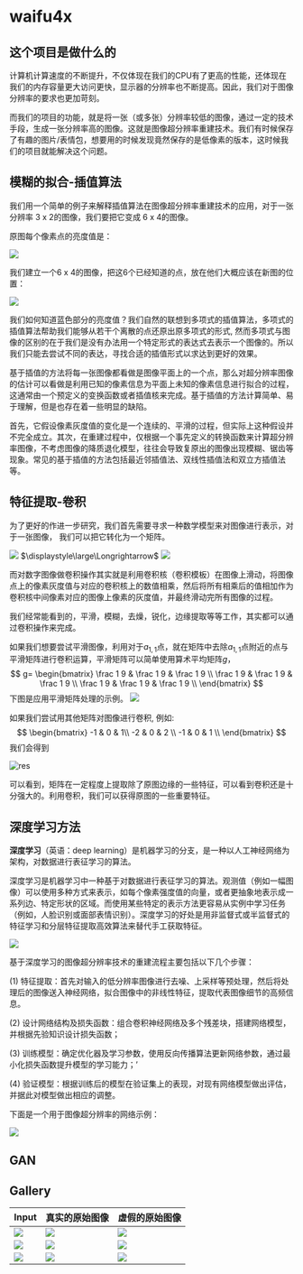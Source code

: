 # waifu4x

## 这个项目是做什么的

​		计算机计算速度的不断提升，不仅体现在我们的CPU有了更高的性能，还体现在我们的内存容量更大访问更快，显示器的分辨率也不断提高。因此，我们对于图像分辨率的要求也更加苛刻。

​		而我们的项目的功能，就是将一张（或多张）分辨率较低的图像，通过一定的技术手段，生成一张分辨率高的图像。这就是图像超分辨率重建技术。我们有时候保存了有趣的图片/表情包，想要用的时候发现竟然保存的是低像素的版本，这时候我们的项目就能解决这个问题。



## 模糊的拟合-插值算法

我们用一个简单的例子来解释插值算法在图像超分辨率重建技术的应用，对于一张分辨率 3 x 2的图像，我们要把它变成 6 x 4的图像。

原图每个像素点的亮度值是：

![](./origin.jpg)

我们建立一个6 x 4的图像，把这6个已经知道的点，放在他们大概应该在新图的位置：

![](./middle.jpg)

我们如何知道蓝色部分的亮度值？我们自然的联想到多项式的插值算法，多项式的插值算法帮助我们能够从若干个离散的点还原出原多项式的形式, 然而多项式与图像的区别的在于我们是没有办法用一个特定形式的表达式去表示一个图像的。所以我们只能去尝试不同的表达，寻找合适的插值形式以求达到更好的效果。

​		基于插值的方法将每一张图像都看做是图像平面上的一个点，那么对超分辨率图像的估计可以看做是利用已知的像素信息为平面上未知的像素信息进行拟合的过程，这通常由一个预定义的变换函数或者插值核来完成。基于插值的方法计算简单、易于理解，但是也存在着一些明显的缺陷。

​		首先，它假设像素灰度值的变化是一个连续的、平滑的过程，但实际上这种假设并不完全成立。其次，在重建过程中，仅根据一个事先定义的转换函数来计算超分辨率图像，不考虑图像的降质退化模型，往往会导致复原出的图像出现模糊、锯齿等现象。常见的基于插值的方法包括最近邻插值法、双线性插值法和双立方插值法等。

## 特征提取-卷积

为了更好的作进一步研究，我们首先需要寻求一种数学模型来对图像进行表示，对于一张图像， 我们可以把它转化为一个矩阵。

![](image.jpg)   $\displaystyle\large\Longrightarrow$    ![](matrix.png)

而对数字图像做卷积操作其实就是利用卷积核（卷积模板）在图像上滑动，将图像点上的像素灰度值与对应的卷积核上的数值相乘，然后将所有相乘后的值相加作为卷积核中间像素对应的图像上像素的灰度值，并最终滑动完所有图像的过程。 

我们经常能看到的，平滑，模糊，去燥，锐化，边缘提取等等工作，其实都可以通过卷积操作来完成。

如果我们想要尝试平滑图像，利用对于$a_{1,1}$点，就在矩阵中去除$a_{1,1}$点附近的点与平滑矩阵进行卷积运算，平滑矩阵可以简单使用算术平均矩阵$g$，
$$
g=
\begin{bmatrix}     
\frac 1 9 & \frac 1 9 & \frac 1 9 \\    
\frac 1 9 & \frac 1 9 & \frac 1 9 \\    
\frac 1 9 & \frac 1 9 & \frac 1 9 \\    
\end{bmatrix}
$$
下图是应用平滑矩阵处理的示例。
![](2d-convolution.png)

如果我们尝试用其他矩阵对图像进行卷积, 例如:
$$
\begin{bmatrix}
-1 & 0 & 1\\
-2 & 0 & 2 \\
-1 & 0 & 1 \\
\end{bmatrix}
$$
我们会得到

![res](./result.png)

可以看到，矩阵在一定程度上提取除了原图边缘的一些特征，可以看到卷积还是十分强大的。利用卷积，我们可以获得原图的一些重要特征。

## 深度学习方法

**深度学习**（英语：deep learning）是机器学习的分支，是一种以人工神经网络为架构，对数据进行表征学习的算法。

深度学习是机器学习中一种基于对数据进行表征学习的算法。观测值（例如一幅图像）可以使用多种方式来表示，如每个像素强度值的向量，或者更抽象地表示成一系列边、特定形状的区域。而使用某些特定的表示方法更容易从实例中学习任务（例如，人脸识别或面部表情识别）。深度学习的好处是用非监督式或半监督式的特征学习和分层特征提取高效算法来替代手工获取特征。

![](1920px-Kernel_Machine.svg.png)

基于深度学习的图像超分辨率技术的重建流程主要包括以下几个步骤：

(1) 特征提取：首先对输入的低分辨率图像进行去噪、上采样等预处理，然后将处理后的图像送入神经网络，拟合图像中的非线性特征，提取代表图像细节的高频信息。

(2) 设计网络结构及损失函数：组合卷积神经网络及多个残差块，搭建网络模型，并根据先验知识设计损失函数；

(3) 训练模型：确定优化器及学习参数，使用反向传播算法更新网络参数，通过最小化损失函数提升模型的学习能力；’

(4) 验证模型：根据训练后的模型在验证集上的表现，对现有网络模型做出评估，并据此对模型做出相应的调整。

下面是一个用于图像超分辨率的网络示例：

![](./srcnn.png)

## GAN

## Gallery

| Input                             | 真实的原始图像                    | 虚假的原始图像                      |
| --------------------------------- | --------------------------------- | ----------------------------------- |
| ![](../readonly/example/sample.png)  | ![](../readonly/example/fakeHR.png)  | ![](../readonly/example/sampleHR.png) |
| ![](../readonly/example/sample1.png) | ![](../readonly/example/fake1HR.png) | ![](../readonly/example/sample1HR.png) |
| ![](../readonly/example/sample2.png) | ![](../readonly/example/fake2HR.png) | ![](../readonly/example/sample2HR.png) |
